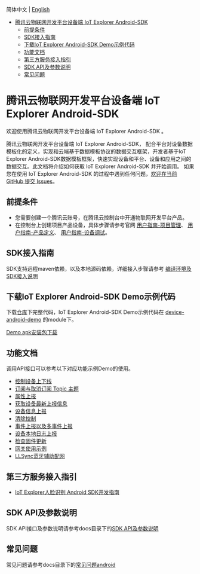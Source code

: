 简体中文 | [English](docs/en)

* [腾讯云物联网开发平台设备端 IoT Explorer Android-SDK](#腾讯云物联网开发平台设备端-IoT-Explorer-Android-SDK)
  * [前提条件](#前提条件)
  * [SDK接入指南](#SDK接入指南)
  * [下载IoT Explorer Android-SDK Demo示例代码](#下载IoT-Explorer-Android-SDK-Demo示例代码)
  * [功能文档](#功能文档)
  * [第三方服务接入指引](#第三方服务接入指引)
  * [SDK API及参数说明](#SDK-API及参数说明)
  * [常见问题](#常见问题)

# 腾讯云物联网开发平台设备端 IoT Explorer Android-SDK
欢迎使用腾讯云物联网开发平台设备端 IoT Explorer Android-SDK 。

腾讯云物联网开发平台设备端 IoT Explorer Android-SDK， 配合平台对设备数据模板化的定义，实现和云端基于数据模板协议的数据交互框架，开发者基于IoT Explorer Android-SDK数据模板框架，快速实现设备和平台、设备和应用之间的数据交互。此文档将介绍如何获取 IoT Explorer Android-SDK 并开始调用。 如果您在使用 IoT Explorer Android-SDK 的过程中遇到任何问题，[欢迎在当前 GitHub 提交 Issues](https://github.com/tencentyun/iot-device-java/issues/new)。

## 前提条件
* 您需要创建一个腾讯云账号，在腾讯云控制台中开通物联网开发平台产品。
* 在控制台上创建项目产品设备，具体步骤请参考官网 [用户指南-项目管理](https://cloud.tencent.com/document/product/1081/40290)、 [用户指南-产品定义](https://cloud.tencent.com/document/product/1081/34739)、 [用户指南-设备调试](https://cloud.tencent.com/document/product/1081/34741)。

## SDK接入指南
SDK支持远程maven依赖，以及本地源码依赖，详细接入步骤请参考 [编译环境及SDK接入说明](docs/zh/编译环境及SDK接入说明.md)

## 下载IoT Explorer Android-SDK Demo示例代码
下载[仓库](https://github.com/tencentyun/iot-device-java)下完整代码，IoT Explorer Android-SDK Demo示例代码在 [device-android-demo](../device-android-demo) 的module下。

[Demo apk安装包下载](https://github.com/tencentyun/iot-device-android/wiki/下载安装)

## 功能文档
调用API接口可以参考以下对应功能示例Demo的使用。

* [控制设备上下线](docs/zh/控制设备上下线.md)
* [订阅与取消订阅 Topic 主题](docs/zh/订阅与取消订阅%20Topic%20主题.md)
* [属性上报](docs/zh/属性上报.md)
* [获取设备最新上报信息](docs/zh/获取设备最新上报信息.md)
* [设备信息上报](docs/zh/设备信息上报.md)
* [清除控制](docs/zh/清除控制.md)
* [事件上报以及多事件上报](docs/zh/事件上报以及多事件上报.md)
* [设备本地日志上报](docs/zh/设备本地日志上报.md)
* [检查固件更新](docs/zh/检查固件更新.md)
* [网关使用示例](docs/zh/网关使用示例.md)
* [LLSync蓝牙辅助配网](docs/zh/LLSync蓝牙辅助配网.md)

## 第三方服务接入指引
* [IoT Explorer人脸识别 Android SDK开发指南](../explorer-device-face)

## SDK API及参数说明
SDK API接口及参数说明请参考docs目录下的[SDK API及参数说明](docs/zh/SDK%20API及参数说明.md)

## 常见问题
常见问题请参考docs目录下的[常见问题android](docs/zh/常见问题android.md)
